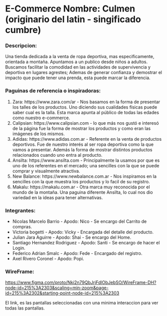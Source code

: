 <h1> E-Commerce 
Nombre: Culmen (originario del latin - singificado cumbre) </h1>

<h3>Descripcion:</h3> 
<p>Una tienda dedicada a la venta de ropa deportiva, mas especificamente, orientada a montaña. Apuntamos a un  publico desde niños a adultos. Buscamos facilitar la comodidad en las actividades de supervivencia y deportiva en lugares agrestes; Ademas de generar confianza y demostrar el impacto que puede tener una prenda, esta puede marcar la diferencia.</p>

<h3>Paguinas de referencia o inspiradoras:</h3>
<ol>
<li>Zara: https://www.zara.com/ar - Nos basamos en la forma de presentar los talles de los productos. Uno diciendo sus cualidades físicas puede saber cual es la talla. Esta marca apunta al público de todas las edades como nuestro e-commerce. </li>
<li>Calipsian: https://www.calipsian.com - lo que más nos gustó e interesó de la página fue la forma de mostrar los productos y como eran las imágenes de los mismos.</li>
<li>Adidas: https://www.adidas.com.ar - Referente en la venta de productos deportivos. Fue de nuestro interés al ser ropa deportiva como la que vamos a presentar. Además la forma de mostrar distintos productos relacionados cuando uno entra al producto. </li>
<li>Ansilta: https://www.ansilta.com - Principalmente la usamos  por que es uno de  los referentes en el mercado; una sencilles con la que se puede comprar y visualmente atractiva.</li>
<li>New Balance: https://www.newbalance.com.ar - Nos inspiramos en la sencilles con la que muestra los productos y lo facil de su registro.</li>
<li>Makalu: https://makalu.com.ar - Otra marca muy reconocida por el mundo de la montaña. Una paguina diferente Ansilta, lo cual nos dio variedad en la ideas para tener alternativas.</li>
</ol>


<h3>Integrantes:</h3>

<ul>
<li>Nicolas Marcelo Barrio - Apodo: Nico - Se encargo del Carrito de compras.</li>
<li>Victoria bogetti - Apodo: Vicky - Encargada del detalle del producto.</li>
<li>Julian Jara Aguirre - Apodo: Shai -  Se encargo del Home.</li>
<li>Santiago Hernandez Rodriguez - Apodo: Santi - Se encargo de hacer el Login.</li>
<li>Federico Adrian Smalc - Apodo: Fede - Encargado del registro.</li>
<li>Axel Rivero Coronel - Apodo: Popi. </li>
</ul>




<h3>WireFrame: </h3>

<a>https://www.figma.com/proto/Nki2n79QbJrjFdlObJebSO/WireFrame-DH?node-id=215%3A2303&scaling=min-zoom&page-id=215%3A2302&starting-point-node-id=215%3A2303</a>

El link, es las pantallas seleccionadas con una minima interaccion para ver todas las pantallas.